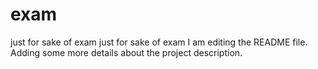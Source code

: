 # exam
just for sake of exam
just for sake of exam
I am editing the README file. Adding some more details about the project description.
